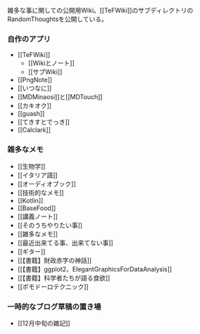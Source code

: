 雑多な事に関しての公開用Wiki。[[TeFWiki]]のサブディレクトリのRandomThoughtsを公開している。

### 自作のアプリ

- [[TeFWiki]]
  - [[Wikiとノート]]
  - [[サブWiki]]
- [[PngNote]]
- [[いつなに]]
- [[MDMinaosi]]と[[MDTouch]]
- [[カキオク]]
- [[guash]]
- [[てきすとでっき]]
- [[Calclark]]

### 雑多なメモ

- [[生物学]]
- [[イタリア語]]
- [[オーディオブック]]
- [[技術的なメモ]]
- [[Kotlin]]
- [[BaseFood]]
- [[講義ノート]]
- [[そのうちやりたい事]]
- [[雑多なメモ]]
- [[最近出来てる事、出来てない事]]
- [[ギター]]
- [[【書籍】財政赤字の神話]]
- [[【書籍】ggplot2、ElegantGraphicsForDataAnalysis]]
- [[【書籍】科学者たちが語る食欲]]
- [[ポモドーロテクニック]]

### 一時的なブログ草稿の置き場
- [[12月中旬の雑記]]